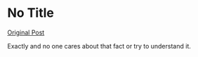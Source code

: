 # No Title

[Original Post](https://discourse.onlinedegree.iitm.ac.in/t/172246/37)

<p>Exactly and no one cares about that fact or try to understand it.</p>